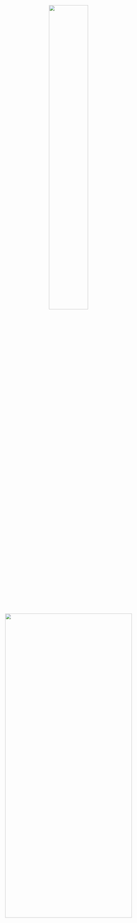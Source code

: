 <center>
  <img src="https://mrsanzz.github.io/shib/kalumi1.png" style="height:50%; width:50%;"></img>
  <img src="https://mrsanzz.github.io/shib/kalumi2.png" style="height:50%; width:90%;"></img>
</center>
